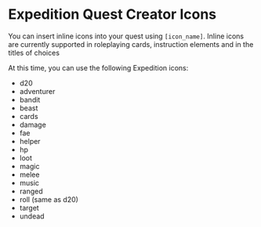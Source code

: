 # Expedition Quest Creator Icons

You can insert inline icons into your quest using `[icon_name]`. Inline icons are currently supported in roleplaying cards, instruction elements and in the titles of choices

At this time, you can use the following Expedition icons:

* d20
* adventurer
* bandit
* beast
* cards
* damage
* fae
* helper
* hp
* loot
* magic
* melee
* music
* ranged
* roll (same as d20)
* target
* undead
